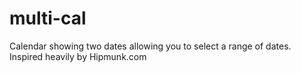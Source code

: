 # multi-cal
Calendar showing two dates allowing you to select a range of dates. Inspired heavily by Hipmunk.com
